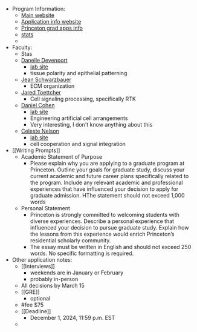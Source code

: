 - Program Information:
	- [Main website](https://molbio.princeton.edu/graduate)
	- [Application info website](https://gradschool.princeton.edu/academics/degrees-requirements/fields-study/molecular-biology)
	- [Princeton grad apps info](https://gradschool.princeton.edu/admission-onboarding/prepare)
	- [stats](https://gradschool.princeton.edu/about/program-metrics/admission-statistics)
	-
- Faculty:
	- Stas
	- [Danelle Devenport](https://molbio.princeton.edu/people/danelle-devenport)
		- [lab site](https://www.devenportlab.org/)
		- tissue polarity and epithelial patterning
	- [Jean Schwarzbauer](https://molbio.princeton.edu/people/jean-e-schwarzbauer)
		- ECM organization
	- [Jared Toettcher](https://molbio.princeton.edu/people/jared-e-toettcher)
		- Cell signaling processing, specifically RTK
	- [Daniel Cohen](https://mae.princeton.edu/people/faculty/cohen)
		- [lab site](https://cohengroup.princeton.edu/)
		- Engineering artificial cell arrangements
		- Very interesting, I don't know anything about this
	- [Celeste Nelson](https://cbe.princeton.edu/people/celeste-nelson)
		- [lab site](https://cmngroup.princeton.edu/)
		- cell cooperation and signal integration
- [[Writing Prompts]]
	- Academic Statement of Purpose
		- Please explain why you are applying to a graduate program at Princeton. Outline your goals for graduate study, discuss your current academic and future career plans specifically related to the program. Include any relevant academic and professional experiences that have influenced your decision to apply for graduate admission. HThe statement should not exceed 1,000 words
	- Personal Statement
		- Princeton is strongly committed to welcoming students with diverse experiences. Describe a personal experience that influenced your decision to pursue graduate study. Explain how the lessons from this experience would enrich Princeton’s residential scholarly community.
		- The essay must be written in English and should not exceed 250 words. No specific formatting is required.
- Other application notes:
	- [[Interviews]]
		- weekends are in January or February
		- probably in-person
	- All decisions by March 15
	- [[GRE]]
		- optional
	- #fee $75
	- [[Deadline]]
		- December 1, 2024, 11:59 p.m. EST
	-